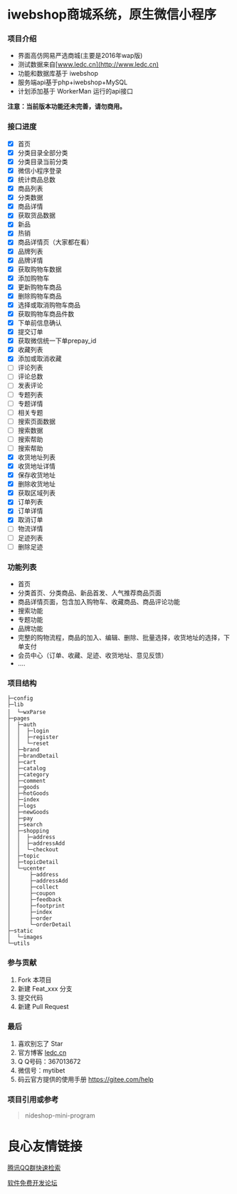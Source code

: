 # iwebshop商城系统，原生微信小程序

### 项目介绍
+ 界面高仿网易严选商城(主要是2016年wap版)
+ 测试数据来自[www.ledc.cn](http://www.ledc.cn)
+ 功能和数据库基于 iwebshop 
+ 服务端api基于php+iwebshop+MySQL
+ 计划添加基于 WorkerMan 运行的api接口

**注意：当前版本功能还未完善，请勿商用。**

### 接口进度
+ [x] 首页
+ [x] 分类目录全部分类
+ [x] 分类目录当前分类
+ [x] 微信小程序登录
+ [x] 统计商品总数
+ [x] 商品列表
+ [x] 分类数据
+ [x] 商品详情
+ [x] 获取货品数据
+ [x] 新品
+ [x] 热销
+ [x] 商品详情页（大家都在看）
+ [x] 品牌列表
+ [x] 品牌详情
+ [x] 获取购物车数据
+ [x] 添加购物车
+ [x] 更新购物车商品
+ [x] 删除购物车商品
+ [x] 选择或取消购物车商品
+ [x] 获取购物车商品件数
+ [x] 下单前信息确认
+ [x] 提交订单
+ [x] 获取微信统一下单prepay_id
+ [x] 收藏列表
+ [x] 添加或取消收藏
+ [ ] 评论列表
+ [ ] 评论总数
+ [ ] 发表评论
+ [ ] 专题列表
+ [ ] 专题详情
+ [ ] 相关专题
+ [ ] 搜索页面数据
+ [ ] 搜索数据
+ [ ] 搜索帮助
+ [ ] 搜索帮助
+ [x] 收货地址列表
+ [x] 收货地址详情
+ [x] 保存收货地址
+ [x] 删除收货地址
+ [x] 获取区域列表
+ [x] 订单列表
+ [x] 订单详情
+ [x] 取消订单
+ [ ] 物流详情
+ [ ] 足迹列表
+ [ ] 删除足迹

### 功能列表
+ 首页
+ 分类首页、分类商品、新品首发、人气推荐商品页面
+ 商品详情页面，包含加入购物车、收藏商品、商品评论功能
+ 搜索功能
+ 专题功能
+ 品牌功能
+ 完整的购物流程，商品的加入、编辑、删除、批量选择，收货地址的选择，下单支付
+ 会员中心（订单、收藏、足迹、收货地址、意见反馈）
+ ....

### 项目结构
```
├─config                
├─lib
│  └─wxParse　　　
├─pages
│  ├─auth
│  │  ├─login
│  │  ├─register
│  │  └─reset
│  ├─brand
│  ├─brandDetail
│  ├─cart
│  ├─catalog
│  ├─category
│  ├─comment
│  ├─goods
│  ├─hotGoods
│  ├─index
│  ├─logs
│  ├─newGoods
│  ├─pay
│  ├─search
│  ├─shopping
│  │  ├─address
│  │  ├─addressAdd
│  │  └─checkout
│  ├─topic
│  ├─topicDetail
│  └─ucenter
│      ├─address
│      ├─addressAdd
│      ├─collect
│      ├─coupon
│      ├─feedback
│      ├─footprint
│      ├─index
│      ├─order
│      └─orderDetail
├─static
│  └─images
└─utils
```

### 参与贡献
1. Fork 本项目
2. 新建 Feat_xxx 分支
3. 提交代码
4. 新建 Pull Request

### 最后
1. 喜欢别忘了 Star
2. 官方博客 [ledc.cn](http://ledc.cn)
3. Q Q号码：367013672
4. 微信号：mytibet
5. 码云官方提供的使用手册 https://gitee.com/help

### 项目引用或参考
>  nideshop-mini-program 

 # 良心友情链接

[腾讯QQ群快速检索](http://u.720life.cn/s/8cf73f7c)

[软件免费开发论坛](http://u.720life.cn/s/bbb01dc0)